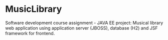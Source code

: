 # MusicLibrary
Software development course assignment - JAVA EE project: Musical library web application using application server (JBOSS), database (H2) and JSF framework for frontend.
